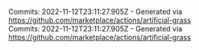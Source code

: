 Commits: 2022-11-12T23:11:27.905Z - Generated via https://github.com/marketplace/actions/artificial-grass
<br>
Commits: 2022-11-12T23:11:27.905Z - Generated via https://github.com/marketplace/actions/artificial-grass
<br>
